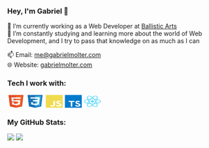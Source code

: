 ### Hey, I'm Gabriel 👋


🚀 I’m currently working as a Web Developer at [Ballistic Arts](//ballisticarts.com)  
🌱 I’m constantly studying and learning more about the world of Web Development, and I try to pass that knowledge on as much as I can  
  
  
📫 Email: [me@gabrielmolter.com](mailto:me@gabrielmolter.com)  
🌐 Website: [gabrielmolter.com](https://gabrielmolter.com)  
  
  
### Tech I work with:

<div>
  <img align="center" alt="HTML" height="30" width="40" src="https://raw.githubusercontent.com/devicons/devicon/master/icons/html5/html5-original.svg">
  <img align="center" alt="CSS" height="30" width="40" src="https://raw.githubusercontent.com/devicons/devicon/master/icons/css3/css3-original.svg">
  <img align="center" alt="JS" height="30" width="40" src="https://raw.githubusercontent.com/devicons/devicon/master/icons/javascript/javascript-plain.svg">
  <img align="center" alt="TS" height="30" width="40" src="https://raw.githubusercontent.com/devicons/devicon/master/icons/typescript/typescript-plain.svg">
  <img align="center" alt="React" height="30" width="40" src="https://raw.githubusercontent.com/devicons/devicon/master/icons/react/react-original.svg">
</div>  
  
  
### My GitHub Stats:  
<div>
<img height="180em" src="https://github-readme-stats.vercel.app/api?username=gjmolter&show_icons=true&theme=dracula&include_all_commits=true&count_private=true"/>
<img height="180em" src="https://github-readme-stats.vercel.app/api/top-langs/?username=gjmolter&layout=compact&langs_count=7&theme=dracula"/>
</div>
